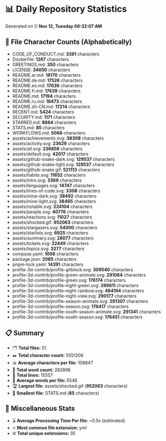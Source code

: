 # 📊 Daily Repository Statistics
Generated on ⏰ **Nov 12, Tuesday 06:32:07 AM**

## 📂 File Character Counts (Alphabetically)
- CODE_OF_CONDUCT.md: **3391** characters
- Dockerfile: **1267** characters
- GREETINGS.md: **350** characters
- LICENSE: **34650** characters
- README.ar.md: **18170** characters
- README.de.md: **17526** characters
- README.es.md: **17636** characters
- README.fr.md: **17439** characters
- README.md: **17194** characters
- README.ru.md: **18473** characters
- README.zh-CN.md: **17214** characters
- RECENT.md: **5424** characters
- SECURITY.md: **1171** characters
- STARRED.md: **8664** characters
- STATS.md: **85** characters
- WORKFLOWS.md: **5066** characters
- assets/achievements.svg: **38308** characters
- assets/activity.svg: **23629** characters
- assets/all.svg: **236856** characters
- assets/default.svg: **42017** characters
- assets/github-snake-dark.svg: **129537** characters
- assets/github-snake-light.svg: **129537** characters
- assets/github-snake.gif: **521113** characters
- assets/habits.svg: **11652** characters
- assets/intro.svg: **3369** characters
- assets/languages.svg: **14747** characters
- assets/lines-of-code.svg: **3308** characters
- assets/mine-dark.svg: **38492** characters
- assets/mine-light.svg: **38465** characters
- assets/notable.svg: **224104** characters
- assets/people.svg: **40776** characters
- assets/reactions.svg: **11027** characters
- assets/shocked.gif: **952063** characters
- assets/stargazers.svg: **54000** characters
- assets/starlists.svg: **6925** characters
- assets/summary.svg: **28077** characters
- assets/tickets.svg: **22449** characters
- assets/topics.svg: **3277** characters
- compose.yaml: **1006** characters
- package.json: **2085** characters
- pnpm-lock.yaml: **14391** characters
- profile-3d-contrib/profile-gitblock.svg: **309540** characters
- profile-3d-contrib/profile-green-animate.svg: **291064** characters
- profile-3d-contrib/profile-green.svg: **176174** characters
- profile-3d-contrib/profile-night-green.svg: **289611** characters
- profile-3d-contrib/profile-night-rainbow.svg: **484194** characters
- profile-3d-contrib/profile-night-view.svg: **290177** characters
- profile-3d-contrib/profile-season-animate.svg: **291307** characters
- profile-3d-contrib/profile-season.svg: **176417** characters
- profile-3d-contrib/profile-south-season-animate.svg: **291341** characters
- profile-3d-contrib/profile-south-season.svg: **176451** characters

## 📋 Summary
- 🗂️ **Total files:** 51
- ✒️ **Total character count:** 5551206
- 📊 **Average characters per file:** 108847
- 📝 **Total word count:** 282896
- 🧾 **Total lines:** 15557
- 📐 **Average words per file:** 5546
- 🏆 **Largest file:** assets/shocked.gif (**952063** characters)
- 🥉 **Smallest file:** STATS.md (**85** characters)

## 🌟 Miscellaneous Stats
- ⌛ **Average Processing Time Per file:** ~0.5s (estimated)
- 🔥 **Most common file extension:** yml
- 🌐 **Total unique extensions:** 35
